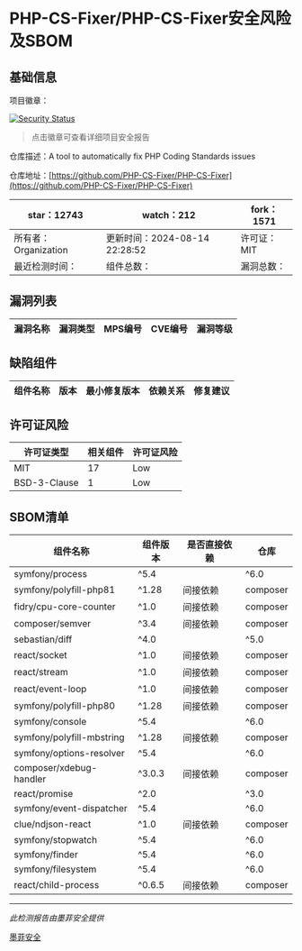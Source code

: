 # PHP-CS-Fixer/PHP-CS-Fixer安全风险及SBOM

## 基础信息

项目徽章：

[![Security Status](https://www.murphysec.com/platform3/v31/badge/1824157530769842176.svg)](https://www.murphysec.com/console/report/1698040252920889344/1824157530769842176)

> 点击徽章可查看详细项目安全报告

仓库描述：A tool to automatically fix PHP Coding Standards issues

仓库地址：[https://github.com/PHP-CS-Fixer/PHP-CS-Fixer](https://github.com/PHP-CS-Fixer/PHP-CS-Fixer)

| star：12743 | watch：212 | fork：1571 |
| ----------- | -------------- | ------------ |
| 所有者：Organization | 更新时间：2024-08-14 22:28:52 | 许可证：MIT |
| 最近检测时间： | 组件总数： | 漏洞总数： |




## 漏洞列表

| 漏洞名称 | 漏洞类型 | MPS编号 | CVE编号 | 漏洞等级 |
| ------- | ------ | ------- | ------ | ----- |





## 缺陷组件

| 组件名称 | 版本 | 最小修复版本 | 依赖关系 | 修复建议 |
| -------- | ---- | ------------ | -------- | -------- |





## 许可证风险

| 许可证类型 | 相关组件 | 许可证风险 |
| ---------- | -------- | ---------- |
|MIT|17|Low|
|BSD-3-Clause|1|Low|




## SBOM清单

| 组件名称 | 组件版本 | 是否直接依赖 | 仓库 |
| -------- | -------- | ------------ | ---- |
|symfony/process|^5.4 || ^6.0 || ^7.0|间接依赖|composer|
|symfony/polyfill-php81|^1.28|间接依赖|composer|
|fidry/cpu-core-counter|^1.0|间接依赖|composer|
|composer/semver|^3.4|间接依赖|composer|
|sebastian/diff|^4.0 || ^5.0 || ^6.0|间接依赖|composer|
|react/socket|^1.0|间接依赖|composer|
|react/stream|^1.0|间接依赖|composer|
|react/event-loop|^1.0|间接依赖|composer|
|symfony/polyfill-php80|^1.28|间接依赖|composer|
|symfony/console|^5.4 || ^6.0 || ^7.0|间接依赖|composer|
|symfony/polyfill-mbstring|^1.28|间接依赖|composer|
|symfony/options-resolver|^5.4 || ^6.0 || ^7.0|间接依赖|composer|
|composer/xdebug-handler|^3.0.3|间接依赖|composer|
|react/promise|^2.0 || ^3.0|间接依赖|composer|
|symfony/event-dispatcher|^5.4 || ^6.0 || ^7.0|间接依赖|composer|
|clue/ndjson-react|^1.0|间接依赖|composer|
|symfony/stopwatch|^5.4 || ^6.0 || ^7.0|间接依赖|composer|
|symfony/finder|^5.4 || ^6.0 || ^7.0|间接依赖|composer|
|symfony/filesystem|^5.4 || ^6.0 || ^7.0|间接依赖|composer|
|react/child-process|^0.6.5|间接依赖|composer|


------

*此检测报告由墨菲安全提供*

[墨菲安全](www.murphysec.com)